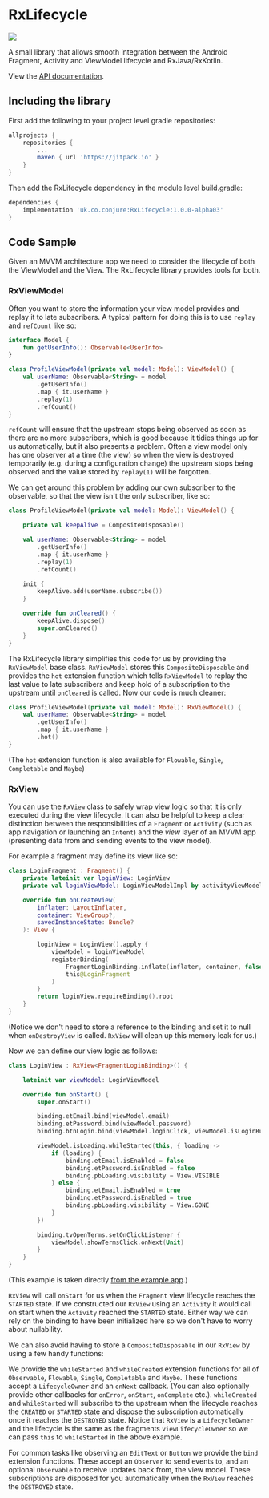 # RxLifecycle
[![](https://jitpack.io/v/uk.co.conjure/RxLifecycle.svg)](https://jitpack.io/#uk.co.conjure/RxLifecycle)

A small library that allows smooth integration between the Android Fragment, Activity and ViewModel lifecycle and RxJava/RxKotlin.

View the [API documentation](https://developer.conjure.co.uk/api/RxLifecylce/index.html).

## Including the library

First add the following to your project level gradle repositories:

```gradle
allprojects {
	repositories {
		...
		maven { url 'https://jitpack.io' }
	}
}
```

Then add the RxLifecycle dependency in the module level build.gradle:

```gradle
dependencies {
	implementation 'uk.co.conjure:RxLifecycle:1.0.0-alpha03'
}
```

## Code Sample

Given an MVVM architecture app we need to consider the lifecycle of both the ViewModel and the View. The RxLifecycle library provides tools for both.

### RxViewModel

Often you want to store the information your view model provides and replay it to late subscribers. A typical pattern for doing this is to use `replay` and `refCount` like so:

```kotlin
interface Model {
	fun getUserInfo(): Observable<UserInfo>
}

class ProfileViewModel(private val model: Model): ViewModel() {
	val userName: Observable<String> = model
		.getUserInfo()
		.map { it.userName }
		.replay(1)
		.refCount()
}
```

`refCount` will ensure that the upstream stops being observed as soon as there are no more subscribers, which is good because it tidies things up for us automatically, but it also presents a problem. Often a view model only has one observer at a time (the view) so when the view is destroyed temporarily (e.g. during a configuration change) the upstream stops being observed and the value stored by `replay(1)` will be forgotten. 

We can get around this problem by adding our own subscriber to the observable, so that the view isn't the only subscriber, like so:

```kotlin
class ProfileViewModel(private val model: Model): ViewModel() {

	private val keepAlive = CompositeDisposable()

	val userName: Observable<String> = model
		.getUserInfo()
		.map { it.userName }
		.replay(1)
		.refCount()

	init {
		keepAlive.add(userName.subscribe())
	}

	override fun onCleared() {
		keepAlive.dispose()
		super.onCleared()
	}
}
```

The RxLifecycle library simplifies this code for us by providing the `RxViewModel` base class. `RxViewModel` stores this `CompositeDisposable` and provides the `hot` extension function which tells `RxViewModel` to replay the last value to late subscribers and keep hold of a subscription to the upstream until `onCleared` is called. Now our code is much cleaner:

```kotlin
class ProfileViewModel(private val model: Model): RxViewModel() {
	val userName: Observable<String> = model
		.getUserInfo()
		.map { it.userName }
		.hot()
}
```

(The `hot` extension function is also available for `Flowable`, `Single`, `Completable` and `Maybe`)


### RxView

You can use the `RxView` class to safely wrap view logic so that it is only executed during the view lifecycle. It can also be helpful to keep a clear distinction between the responsibilities of a `Fragment` or `Activity` (such as app navigation or launching an `Intent`) and the *view* layer of an MVVM app (presenting data from and sending events to the view model).

For example a fragment may define its view like so: 

```kotlin
class LoginFragment : Fragment() {
    private lateinit var loginView: LoginView
    private val loginViewModel: LoginViewModelImpl by activityViewModels()

    override fun onCreateView(
        inflater: LayoutInflater,
        container: ViewGroup?,
        savedInstanceState: Bundle?
    ): View {

        loginView = LoginView().apply {
            viewModel = loginViewModel
            registerBinding(
                FragmentLoginBinding.inflate(inflater, container, false),
                this@LoginFragment
            )
        }
        return loginView.requireBinding().root
    }
}
```

(Notice we don't need to store a reference to the binding and set it to null when `onDestroyView` is called. `RxView` will clean up this memory leak for us.)

Now we can define our view logic as follows: 

```kotlin
class LoginView : RxView<FragmentLoginBinding>() {

    lateinit var viewModel: LoginViewModel

    override fun onStart() {
        super.onStart()

        binding.etEmail.bind(viewModel.email)
        binding.etPassword.bind(viewModel.password)
        binding.btnLogin.bind(viewModel.loginClick, viewModel.isLoginButtonEnabled)

        viewModel.isLoading.whileStarted(this, { loading ->
            if (loading) {
                binding.etEmail.isEnabled = false
                binding.etPassword.isEnabled = false
                binding.pbLoading.visibility = View.VISIBLE
            } else {
                binding.etEmail.isEnabled = true
                binding.etPassword.isEnabled = true
                binding.pbLoading.visibility = View.GONE
            }
        })

        binding.tvOpenTerms.setOnClickListener {
            viewModel.showTermsClick.onNext(Unit)
        }
    }
}
```

(This example is taken directly [from the example app](https://github.com/conjure/RxLifecycle/blob/main/rxlifecycleexampleapp/src/main/java/co/uk/conjure/rxlifecycle/exampleapp/LoginView.kt).)

`RxView` will call `onStart` for us when the `Fragment` view lifecycle reaches the `STARTED` state. If we constructed our `RxView` using an `Activity` it would call on start when the `Activity` reached the `STARTED` state. Either way we can rely on the binding to have been initialized here so we don't have to worry about nullability.

We can also avoid having to store a `CompositeDisposable` in our `RxView` by using a few handy functions:

We provide the `whileStarted` and `whileCreated` extension functions for all of `Observable`, `Flowable`, `Single`, `Completable` and `Maybe`. These functions accept a `LifecycleOwner` and an `onNext` callback. (You can also optionally provide other callbacks for `onError`, `onStart`, `onComplete` etc.). `whileCreated` and `whileStarted` will subscribe to the upstream when the lifecycle reaches the `CREATED` or `STARTED` state and dispose the subscription automatically once it reaches the `DESTROYED` state. Notice that `RxView` is a `LifecycleOwner` and the lifecycle is the same as the fragments `viewLifecycleOwner` so we can pass `this` to `whileStarted` in the above example.

For common tasks like observing an `EditText` or `Button` we provide the `bind` extension functions. These accept an `Observer` to send events to, and an optional `Observable` to receive updates back from, the view model. These subscriptions are disposed for you automatically when the `RxView` reaches the `DESTROYED` state.

